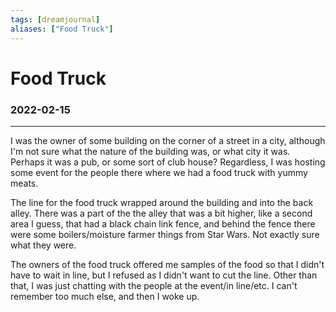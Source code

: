 ```yaml
---
tags: [dreamjournal]
aliases: ["Food Truck"]
---
```


# Food Truck
### 2022-02-15
---

I was the owner of some building on the corner of a street in a city, although I'm not sure what the nature of the building was, or what city it was. Perhaps it was a pub, or some sort of club house? Regardless, I was hosting some event for the people there where we had a food truck with yummy meats.

The line for the food truck wrapped around the building and into the back alley. There was a part of the the alley that was a bit higher, like a second area I guess, that had a black chain link fence, and behind the fence there were some boilers/moisture farmer things from Star Wars. Not exactly sure what they were.

The owners of the food truck offered me samples of the food so that I didn't have to wait in line, but I refused as I didn't want to cut the line. Other than that, I was just chatting with the people at the event/in line/etc. I can't remember too much else, and then I woke up.